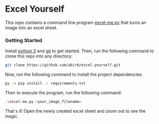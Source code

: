 Excel Yourself
==============

This repo contains a command line program [excel-me.py](./excel-me.py) that turns an image into an excel sheet.

### Getting Started

Install [python 3](https://www.python.org/downloads/) and [git](https://git-scm.com/) to get started. Then, run the following command to clone this repo into any directory:

```bash
git clone https://github.com/abir0/excel-yourself.git
```

Now, run the following command to install the project dependencies:

```bash
py -m pip install -r requirements.txt
```

Then to execute the program, run the following command:

```bash
.\excel-me.py <your_image_filename>
```

That's it! Open the newly created excel sheet and zoom out to see the magic.

